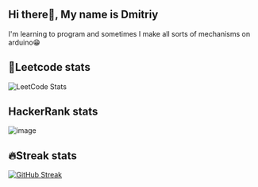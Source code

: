 
## Hi there👋, My name is Dmitriy

I'm learning to program and sometimes I make all sorts of mechanisms on arduino😁

## 🧐Leetcode stats
![LeetCode Stats](https://leetcode.card.workers.dev/Phaser2028?theme=dark&font=baloo&extension=null)

## HackerRank stats
![image](https://user-images.githubusercontent.com/43641188/235372911-3716b550-db95-45df-bb06-e078d5a25561.png)


## 🔥Streak stats
[![GitHub Streak](http://github-readme-streak-stats.herokuapp.com?user=Phaser2028&theme=dark)](https://git.io/streak-stats) 

